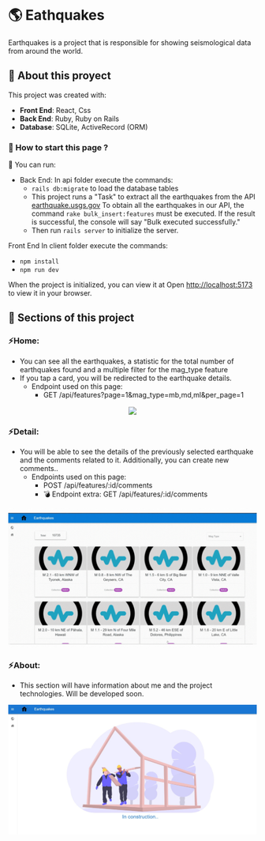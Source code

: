 # 🌎 Eathquakes
Earthquakes is a project that is responsible for showing seismological data from around the world.

## 📌 About this proyect

This project was created with:
- __Front End__: React, Css
- __Back End__: Ruby, Ruby on Rails
- __Database__: SQLite, ActiveRecord (ORM)

### 📌 How to start this page ?

📍 You can run:

- Back End:
In api folder execute the commands:  
  - `rails db:migrate` to load the database tables
  - This project runs a "Task" to extract all the earthquakes from the API [earthquake.usgs.gov](https://earthquake.usgs.gov/earthquakes/feed/v1.0/summary/all_month.geojson)
  To obtain all the earthquakes in our API, the command `rake bulk_insert:features` must be executed.
  If the result is successful, the console will say "Bulk executed successfully."
  - Then run `rails server` to initialize the server.

Front End
In client folder execute the commands: 
  - `npm install` 
  - `npm run dev`

When the project is initialized, you can view it at
Open [http://localhost:5173](http://localhost:5173) to view it in your browser.

## 📌 Sections of this project

### ⚡️Home:
- You can see all the earthquakes, a statistic for the total number of earthquakes found and a multiple filter for the mag_type feature
- If you tap a card, you will be redirected to the earthquake details.
  - Endpoint used on this page:
    - GET /api/features?page=1&mag_type=mb,md,ml&per_page=1
<div align="center"> 
    <img align="center" src='./client/src/assets/projectsViews/home.gif'></img>
</div>

### ⚡️Detail:
- You will be able to see the details of the previously selected earthquake and the comments related to it. Additionally, you can create new comments..
  - Endpoints used on this page: 
    - POST /api/features/:id/comments
    - 💣 Endpoint extra: GET /api/features/:id/comments
<div align="center"> 
    <img align="center" src='./client/src/assets/projectsViews/detail.gif'></img>
</div>

### ⚡️About:
- This section will have information about me and the project technologies. Will be developed soon.
<div align="center"> 
    <img align="center" src='./client/src/assets/projectsViews/about.jpeg'></img>
</div>
